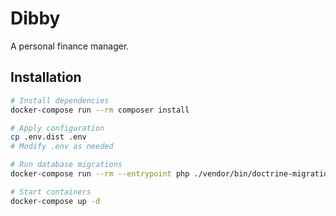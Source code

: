 # Dibby

A personal finance manager.

## Installation

```bash
# Install dependencies
docker-compose run --rm composer install

# Apply configuration
cp .env.dist .env
# Modify .env as needed

# Run database migrations
docker-compose run --rm --entrypoint php ./vendor/bin/doctrine-migrations migrate

# Start containers
docker-compose up -d
```
